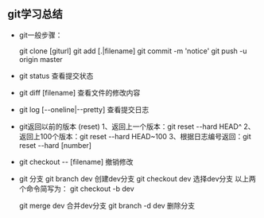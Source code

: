 ## git学习总结
* git一般步骤：

	git clone [giturl]
	git add [.|filename]
	git commit -m 'notice'
	git push -u origin master


* git status 查看提交状态
* git diff [filename] 查看文件的修改内容
* git log [--oneline|--pretty] 查看提交日志
* git返回以前的版本 (reset)
	1、返回上一个版本：git reset --hard HEAD^
	2、返回上100个版本：git reset --hard HEAD~100
	3、根据日志编号返回：git reset --hard [number]

* git checkout -- [filename] 撤销修改


* git 分支
	git branch dev 创建dev分支
	git checkout dev 选择dev分支
	以上两个命令简写为： git checkout -b dev
	
	git merge dev 合并dev分支
	git branch -d dev 删除分支
